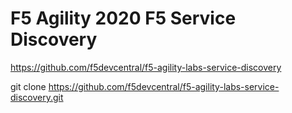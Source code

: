 # F5 Agility 2020 F5 Service Discovery

https://github.com/f5devcentral/f5-agility-labs-service-discovery

git clone https://github.com/f5devcentral/f5-agility-labs-service-discovery.git
